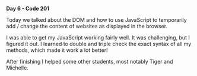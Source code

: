 **Day 6 - Code 201**

Today we talked about the DOM and how to use JavaScript to temporarily add / change the content of websites as displayed in the browser.

I was able to get my JavaScript working fairly well. It was challenging, but I figured it out. I learned to double and triple check the exact syntax of all my methods, which made it work a lot better!

After finishing I helped some other students, most notably Tiger and Michelle.
